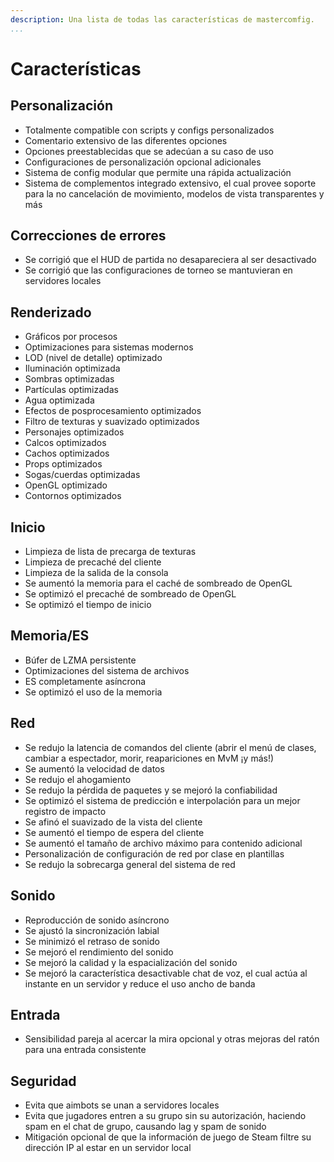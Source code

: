 ```yaml
---
description: Una lista de todas las características de mastercomfig.
...
```


# Características

## Personalización

* Totalmente compatible con scripts y configs personalizados
* Comentario extensivo de las diferentes opciones
* Opciones preestablecidas que se adecúan a su caso de uso
* Configuraciones de personalización opcional adicionales
* Sistema de config modular que permite una rápida actualización
* Sistema de complementos integrado extensivo, el cual provee soporte para la no cancelación de movimiento<!-- null-canceling movement -->, modelos de vista transparentes y más

## Correcciones de errores

* Se corrigió que el HUD de partida no desapareciera al ser desactivado
* Se corrigió que las configuraciones de torneo se mantuvieran en servidores locales

## Renderizado<!-- RAE (Royal Spanish Academy doesn't have an official translation for "rendering" yet -->

* Gráficos por procesos
* Optimizaciones para sistemas modernos
* LOD (nivel de detalle) optimizado
* Iluminación optimizada
* Sombras optimizadas
* Partículas optimizadas
* Agua optimizada
* Efectos de posprocesamiento optimizados
* Filtro de texturas y suavizado optimizados
* Personajes optimizados
* Calcos optimizados
* Cachos optimizados
* Props optimizados
* Sogas/cuerdas optimizadas
* OpenGL optimizado
* Contornos optimizados

## Inicio

* Limpieza de lista de precarga de texturas
* Limpieza de precaché del cliente
* Limpieza de la salida de la consola
* Se aumentó la memoria para el caché de sombreado de OpenGL
* Se optimizó el precaché de sombreado de OpenGL
* Se optimizó el tiempo de inicio

## Memoria/ES

* Búfer de LZMA persistente
* Optimizaciones del sistema de archivos
* ES completamente asíncrona
* Se optimizó el uso de la memoria

## Red

* Se redujo la latencia de comandos del cliente (abrir el menú de clases, cambiar a espectador, morir, reapariciones en MvM ¡y más!)
* Se aumentó la velocidad de datos
* Se redujo el ahogamiento<!-- ahogamiento de la memoria destinada a la ejecución del juego -->
* Se redujo la pérdida de paquetes y se mejoró la confiabilidad
* Se optimizó el sistema de predicción e interpolación para un mejor registro de impacto
* Se afinó el suavizado de la vista del cliente
* Se aumentó el tiempo de espera del cliente
* Se aumentó el tamaño de archivo máximo para contenido adicional
* Personalización de configuración de red por clase en plantillas
* Se redujo la sobrecarga general del sistema de red

## Sonido

* Reproducción de sonido asíncrono
* Se ajustó la sincronización labial
* Se minimizó el retraso de sonido
* Se mejoró el rendimiento del sonido
* Se mejoró la calidad y la espacialización del sonido
* Se mejoró la característica desactivable chat de voz, el cual actúa al instante en un servidor y reduce el uso ancho de banda

## Entrada

* Sensibilidad pareja al acercar la mira opcional y otras mejoras del ratón para una entrada consistente 

## Seguridad

* Evita que aimbots se unan a servidores locales
* Evita que jugadores entren a su grupo sin su autorización, haciendo spam en el chat de grupo, causando lag<!-- oficialmente "retardo" --> y spam de sonido
* Mitigación opcional de que la información de juego de Steam filtre su dirección IP al estar en un servidor local
